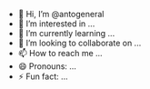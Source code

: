 - 👋 Hi, I’m @antogeneral
- 👀 I’m interested in ...
- 🌱 I’m currently learning ...
- 💞️ I’m looking to collaborate on ...
- 📫 How to reach me ...
- 😄 Pronouns: ...
- ⚡ Fun fact: ...

<!---
antogeneral/antogeneral is a ✨ special ✨ repository because its `README.md` (this file) appears on your GitHub profile.
You can click the Preview link to take a look at your changes.
--->
